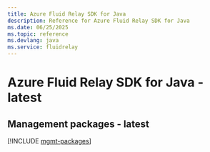 ```yaml
---
title: Azure Fluid Relay SDK for Java
description: Reference for Azure Fluid Relay SDK for Java
ms.date: 06/25/2025
ms.topic: reference
ms.devlang: java
ms.service: fluidrelay
---
```

# Azure Fluid Relay SDK for Java - latest

## Management packages - latest
[!INCLUDE [mgmt-packages](fluid-relay-mgmt-index.md)]